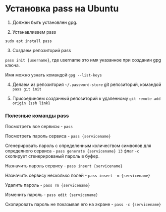 # Установка pass на Ubuntu

1. Должен быть установлен gpg.

2. Устанавливаем pass

`sudo apt install pass`

3. Создаем репозиторий pass

`pass init {username}`, где username это имя указанное при создании gpg ключа. 

Имя можно узнать командой `gpg --list-keys` 

4. Делаем из репозитория `~/.password-store`  git репозиторий, командой `pass git init`

5. Присоединяем созданный репозиторий к удаленному `git remote add origin {ssh link}`



### Полезные команды pass

Посмотреть все сервисы - `pass`

Посмотреть пароль сервиса - `pass {servicename}`

Сгенерировать пароль с определенным  количеством символов для определного сервиса - `pass generate {servicename} 13` флаг  `-c` скопирует сгенерированый пароль в буфер.

Назначить пароль сервису - `pass insert {servicename}`

Назначить сервису несколько полей - `pass insert -m {servicename}`

Удалить пароль - `pass rm {servicename}`

Изменить пароль - `pass edit {servicename}`

Скопировать пароль не показывая его на экране - `pass -c {servicename}`


